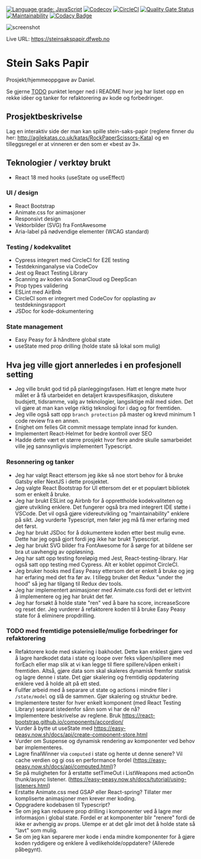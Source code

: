 [![Language grade: JavaScript](https://img.shields.io/lgtm/grade/javascript/g/w3bdesign/stein-saks-papir.svg?logo=lgtm&logoWidth=18)](https://lgtm.com/projects/g/w3bdesign/stein-saks-papir/context:javascript)
[![Codecov](https://codecov.io/gh/w3bdesign/stein-saks-papir/branch/master/graph/badge.svg)](https://codecov.io/gh/w3bdesign/stein-saks-papir)
[![CircleCI](https://circleci.com/gh/w3bdesign/stein-saks-papir.svg?style=svg)](https://circleci.com/gh/w3bdesign/stein-saks-papir)
[![Quality Gate Status](https://sonarcloud.io/api/project_badges/measure?project=w3bdesign_stein-saks-papir&metric=alert_status)](https://sonarcloud.io/dashboard?id=w3bdesign_stein-saks-papir)
[![Maintainability](https://api.codeclimate.com/v1/badges/b47c7e7226d07b29018b/maintainability)](https://codeclimate.com/github/w3bdesign/stein-saks-papir/maintainability)
[![Codacy Badge](https://app.codacy.com/project/badge/Grade/9c211fd2414342fba90652a01aa15377)](https://www.codacy.com/gh/w3bdesign/stein-saks-papir/dashboard?utm_source=github.com&utm_medium=referral&utm_content=w3bdesign/stein-saks-papir&utm_campaign=Badge_Grade)

<img src="https://github.com/w3bdesign/stein-saks-papir/blob/master/screenshot/screenshot.jpg" alt="screenshot">

Live URL: <https://steinsakspapir.dfweb.no>

# Stein Saks Papir

Prosjekt/hjemmeoppgave av Daniel.

Se gjerne [TODO](#todo) punktet lenger ned i README hvor jeg har listet opp en rekke idèer og tanker for refaktorering av kode og forbedringer.

## Prosjektbeskrivelse

Lag en interaktiv side der man kan spille stein-saks-papir (reglene finner du her: <http://agilekatas.co.uk/katas/RockPaperScissors-Kata>) og en tilleggsregel er at vinneren er den som er «best av 3».

## Teknologier / verktøy brukt

-   React 18 med hooks (useState og useEffect)

### UI / design

-   React Bootstrap
-   Animate.css for animasjoner
-   Responsivt design
-   Vektorbilder (SVG) fra FontAwesome
-   Aria-label på nødvendige elementer (WCAG standard)

### Testing / kodekvalitet

-   Cypress integrert med CircleCI for E2E testing
-   Testdekninganalyse via CodeCov
-   Jest og React Testing Library
-   Scanning av koden via SonarCloud og DeepScan
-   Prop types validering
-   ESLint med AirBnb
-   CircleCI som er integrert med CodeCov for opplasting av testdekningsrapport
-   JSDoc for kode-dokumentering

### State management

-   Easy Peasy for å håndtere global state
-   useState med prop drilling (holde state så lokal som mulig)

## Hva jeg ville gjort annerledes i en profesjonell setting

-   Jeg ville brukt god tid på planleggingsfasen. Hatt et lengre møte hvor målet er å få utarbeidet en detaljert kravspesifikasjon, diskutere budsjett, tidsramme, valg av teknologier, langsiktige mål med siden. Det vil gjøre at man kan velge riktig teknologi for i dag og for fremtiden.
-   Jeg ville også satt opp `branch protection` på master og krevd minimum 1 code review fra en annen.
-   Enighet om felles Git commit message template innad for kunden.
-   Implementert React-Helmet for bedre kontroll over SEO
-   Hadde dette vært et større prosjekt hvor flere andre skulle samarbeidet ville jeg sannsynligvis implementert Typescript.

### Resonnering og tanker

-   Jeg har valgt React ettersom jeg ikke så noe stort behov for å bruke Gatsby eller NextJS i dette prosjektet.
-   Jeg valgte React Bootstrap for UI ettersom det er et populært bibliotek som er enkelt å bruke.
-   Jeg har brukt ESLint og Airbnb for å opprettholde kodekvaliteten og gjøre utvikling enklere. Det fungerer også bra med integrert IDE støtte i VSCode. Det vil også gjøre videreutvikling og "maintainability" enklere på sikt. Jeg vurderte Typescript, men føler jeg må få mer erfaring med det først.
-   Jeg har brukt JSDoc for å dokumentere koden etter best mulig evne. Dette har jeg også gjort fordi jeg ikke har brukt Typescript.
-   Jeg har brukt SVG bilder fra FontAwesome for å sørge for at bildene ser bra ut uavhengig av oppløsning.
-   Jeg har satt opp testing foreløpig med Jest, React-testing-library. Har også satt opp testing med Cypress. Alt er koblet oppimot CircleCI.
-   Jeg bruker hooks med Easy Peasy ettersom det er enkelt å bruke og jeg har erfaring med det fra før av. I tillegg bruker det Redux "under the hood" så jeg har tilgang til Redux dev tools.
-   Jeg har implementert animasjoner med Animate.css fordi det er lettvint å implementere og jeg har brukt det før.
-   Jeg har forsøkt å holde state "ren" ved å bare ha score, increaseScore og reset der. Jeg vurderer å refaktorere koden til å bruke Easy Peasy state for å eliminere propdrilling.

### <a id="todo">TODO med fremtidige potensielle/mulige forbedringer for refaktorering</a>

-   Refaktorere kode med skalering i bakhodet. Dette kan enklest gjøre ved å lagre hardkodet data i state og loope over feks våpen/spillere med forEach eller map slik at vi kan legge til flere spillere/våpen enkelt i fremtiden. Altså, gjøre data som skal skaleres dynamisk fremfor statisk og lagre denne i state. Det gjør skalering og fremtidig oppdatering enklere ved å holde alt på ett sted.
-   Fullfør arbeid med å separare ut state og actions i mindre filer i `/state/model` og slå de sammen. Gjør skalering og struktur bedre.
-   Implementere tester for hver enkelt komponent (med React Testing Library) separat istedenfor sånn som vi har de nå?
-   Implementere beskrivelse av reglene. Bruk <https://react-bootstrap.github.io/components/accordion/>
-   Vurder å bytte ut useState med <https://easy-peasy.now.sh/docs/api/create-component-store.html>
-   Vurder om Suspense og dynamisk rendering av komponenter ved behov bør implementeres.
-   Lagre finalWinner via `computed` i state og hente ut denne senere? Vil cache verdien og gi oss en performance fordel (<https://easy-peasy.now.sh/docs/api/computed.html>)?
-   Se på muligheten for å erstatte setTimeOut i ListWeapons med actionOn thunk/async listener. (<https://easy-peasy.now.sh/docs/tutorial/using-listeners.html>)
-   Erstatte Animate.css med GSAP eller React-spring? Tillater mer kompliserte animasjoner men krever mer koding.
-   Oppgradere kodebasen til Typescript?
-   Se om jeg kan redusere prop drilling i komponenter ved å lagre mer informasjon i global state. Fordel er at komponenter blir "renere" fordi de ikke er avhengig av props. Ulempe er at det går imot det å holde state så "lavt" som mulig.
-   Se om jeg kan separere mer kode i enda mindre komponenter for å gjøre koden ryddigere og enklere å vedlikeholde/oppdatere? (Allerede påbegynt).
